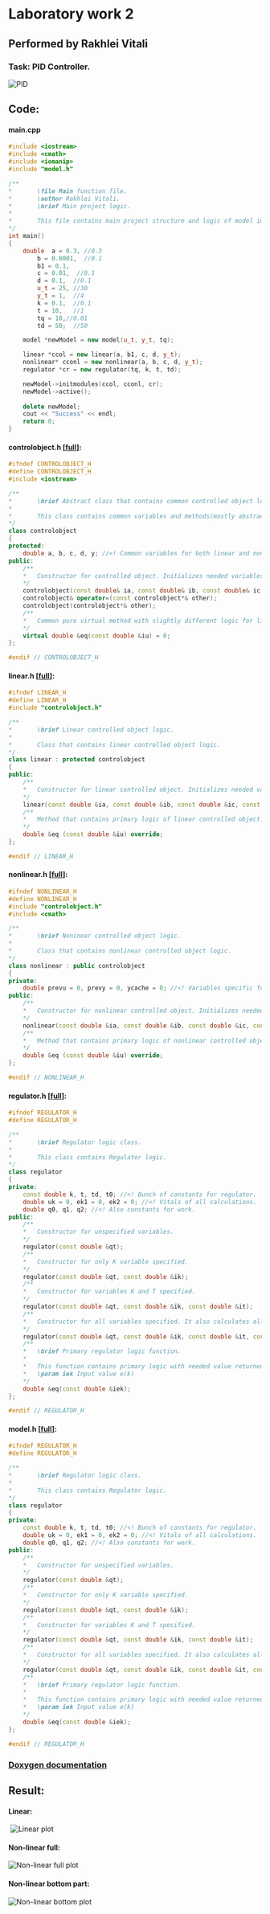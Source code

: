 # Laboratory work 2

## Performed by Rakhlei Vitali

### Task: PID Controller.

![PID](https://github.com/as005411/MMIPU-2020/blob/dev/tasks/task_02/images/1.png)

## Code:

#### main.cpp

```c++
#include <iostream>
#include <cmath>
#include <iomanip>
#include "model.h"

/**
*       \file Main function file.
*       \author Rakhlei Vitali.
*       \brief Main project logic.
* 
*       This file contains main project structure and logic of model implementation.
*/
int main()
{
    double  a = 0.3, //0.3
        b = 0.0001,  //0.1
        b1 = 0.1,
        c = 0.01,  //0.1
        d = 0.1,  //0.1
        u_t = 25, //30
        y_t = 1,  //4
        k = 0.1,  //0.1
        t = 10,   //1
        tq = 10,//0.01
        td = 50;  //50

    model *newModel = new model(u_t, y_t, tq);

    linear *ccol = new linear(a, b1, c, d, y_t);
    nonlinear* cconl = new nonlinear(a, b, c, d, y_t);
    regulator *cr = new regulator(tq, k, t, td);

    newModel->initmodules(ccol, cconl, cr);
    newModel->active();
 
    delete newModel;
    cout << "Success" << endl;
    return 0;
}
```

#### controlobject.h [[full](https://github.com/as005411/MMIPU-2020/tree/dev/trunk/as005411/task_02/doc/add#controlobjectcpp-return)]:

```c++
#ifndef CONTROLOBJECT_H
#define CONTROLOBJECT_H
#include <iostream>

/**
*       \brief Abstract class that contains common controlled object logic.
*
*       This class contains common variables and methods(mostly abstract) with some additional useful logic such as copyconstructors and other.
*/
class controlobject
{
protected:
    double a, b, c, d, y; //<! Common variables for both linear and nonlinear controlled objects
public:
    /**
    *   Constructor for controlled object. Initializes needed variables and stuff.
    */
    controlobject(const double& ia, const double& ib, const double& ic, const double& id, const double& iy);
    controlobject& operator=(const controlobject*& other);
    controlobject(controlobject*& other);
    /**
    *   Common pure virtual method with slightly different logic for linear and nonlinear objects.
    */
    virtual double &eq(const double &iu) = 0;
};

#endif // CONTROLOBJECT_H
```

#### linear.h [[full](https://github.com/as005411/MMIPU-2020/tree/dev/trunk/as005411/task_02/doc/add#linearcpp-return)]:

```c++
#ifndef LINEAR_H
#define LINEAR_H
#include "controlobject.h"

/**
*       \brief Linear controlled object logic.
* 
*       Class that contains linear controlled object logic.
*/
class linear : protected controlobject
{
public:
    /**
    *   Constructor for linear controlled object. Initializes needed variables and stuff.
    */
    linear(const double &ia, const double &ib, const double &ic, const double &id, const double &iy);
    /**
    *   Method that contains primary logic of linear controlled object.
    */
    double &eq (const double &iu) override;
};

#endif // LINEAR_H
```

#### nonlinear.h [[full](https://github.com/as005411/MMIPU-2020/tree/dev/trunk/as005411/task_02/doc/add#nonlinearcpp-return)]:

```c++
#ifndef NONLINEAR_H
#define NONLINEAR_H
#include "controlobject.h"
#include <cmath>

/**
*       \brief Noninear controlled object logic.
* 
*       Class that contains nonlinear controlled object logic.
*/
class nonlinear : public controlobject
{
private:
    double prevu = 0, prevy = 0, ycache = 0; //<! Variables specific for nonlinear logic.
public:
    /**
    *   Constructor for nonlinear controlled object. Initializes needed variables and stuff.
    */
    nonlinear(const double &ia, const double &ib, const double &ic, const double &id, const double &iy);
    /**
    *   Method that contains primary logic of nonlinear controlled object.
    */
    double &eq (const double &iu) override;
};

#endif // NONLINEAR_H

```

#### regulator.h [[full](https://github.com/as005411/MMIPU-2020/tree/dev/trunk/as005411/task_02/doc/add#regulatorcpp-return)]:

```c++
#ifndef REGULATOR_H
#define REGULATOR_H

/**
*       \brief Regulator logic class.
* 
*       This class contains Regulator logic.
*/
class regulator
{
private:
    const double k, t, td, t0; //<! Bunch of constants for regulator.
    double uk = 0, ek1 = 0, ek2 = 0; //<! Vitals of all calculations.
    double q0, q1, q2; //<! Also constants for work.
public:
    /** 
    *   Constructor for unspecified variables.
    */
    regulator(const double &qt);
    /**
    *   Constructor for only K variable specified.
    */
    regulator(const double &qt, const double &ik);
    /**
    *   Constructor for variables K and T specified.
    */
    regulator(const double &qt, const double &ik, const double &it);
    /**
    *   Constructor for all variables specified. It also calculates all consts in process.
    */
    regulator(const double &qt, const double &ik, const double &it, const double &itd);
    /**
    *   \brief Primary regulator logic function.
    * 
    *   This function contains primary logic with needed value returned.
    *   \param iek Input value e(k)
    */
    double &eq(const double &iek);
};

#endif // REGULATOR_H

```

#### model.h [[full](https://github.com/as005411/MMIPU-2020/tree/dev/trunk/as005411/task_02/doc/add#modelcpp-return)]:

```c++
#ifndef REGULATOR_H
#define REGULATOR_H

/**
*       \brief Regulator logic class.
* 
*       This class contains Regulator logic.
*/
class regulator
{
private:
    const double k, t, td, t0; //<! Bunch of constants for regulator.
    double uk = 0, ek1 = 0, ek2 = 0; //<! Vitals of all calculations.
    double q0, q1, q2; //<! Also constants for work.
public:
    /** 
    *   Constructor for unspecified variables.
    */
    regulator(const double &qt);
    /**
    *   Constructor for only K variable specified.
    */
    regulator(const double &qt, const double &ik);
    /**
    *   Constructor for variables K and T specified.
    */
    regulator(const double &qt, const double &ik, const double &it);
    /**
    *   Constructor for all variables specified. It also calculates all consts in process.
    */
    regulator(const double &qt, const double &ik, const double &it, const double &itd);
    /**
    *   \brief Primary regulator logic function.
    * 
    *   This function contains primary logic with needed value returned.
    *   \param iek Input value e(k)
    */
    double &eq(const double &iek);
};

#endif // REGULATOR_H

```



### [Doxygen documentation](doxy#summary)

## Result:

#### Linear:

​    ![Linear plot](img/linear.png)

#### Non-linear full:

![Non-linear full plot](img/nonlinear-full.png)

#### Non-linear bottom part:

![Non-linear bottom plot](img/nonlinear-lover.png)